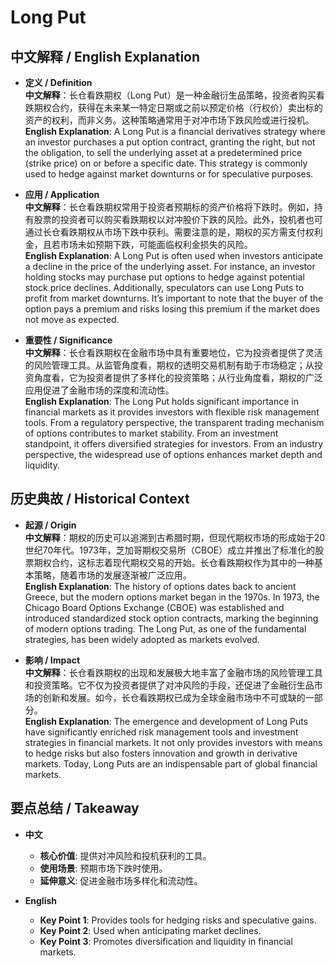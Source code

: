 # Long Put

## 中文解释 / English Explanation

* **定义 / Definition**  
  **中文解释**：长仓看跌期权（Long Put）是一种金融衍生品策略，投资者购买看跌期权合约，获得在未来某一特定日期或之前以预定价格（行权价）卖出标的资产的权利，而非义务。这种策略通常用于对冲市场下跌风险或进行投机。  
  **English Explanation**: A Long Put is a financial derivatives strategy where an investor purchases a put option contract, granting the right, but not the obligation, to sell the underlying asset at a predetermined price (strike price) on or before a specific date. This strategy is commonly used to hedge against market downturns or for speculative purposes.

* **应用 / Application**  
  **中文解释**：长仓看跌期权常用于投资者预期标的资产价格将下跌时。例如，持有股票的投资者可以购买看跌期权以对冲股价下跌的风险。此外，投机者也可通过长仓看跌期权从市场下跌中获利。需要注意的是，期权的买方需支付权利金，且若市场未如预期下跌，可能面临权利金损失的风险。  
  **English Explanation**: A Long Put is often used when investors anticipate a decline in the price of the underlying asset. For instance, an investor holding stocks may purchase put options to hedge against potential stock price declines. Additionally, speculators can use Long Puts to profit from market downturns. It’s important to note that the buyer of the option pays a premium and risks losing this premium if the market does not move as expected.

* **重要性 / Significance**  
  **中文解释**：长仓看跌期权在金融市场中具有重要地位，它为投资者提供了灵活的风险管理工具。从监管角度看，期权的透明交易机制有助于市场稳定；从投资角度看，它为投资者提供了多样化的投资策略；从行业角度看，期权的广泛应用促进了金融市场的深度和流动性。  
  **English Explanation**: The Long Put holds significant importance in financial markets as it provides investors with flexible risk management tools. From a regulatory perspective, the transparent trading mechanism of options contributes to market stability. From an investment standpoint, it offers diversified strategies for investors. From an industry perspective, the widespread use of options enhances market depth and liquidity.

## 历史典故 / Historical Context

* **起源 / Origin**  
  **中文解释**：期权的历史可以追溯到古希腊时期，但现代期权市场的形成始于20世纪70年代。1973年，芝加哥期权交易所（CBOE）成立并推出了标准化的股票期权合约，这标志着现代期权交易的开始。长仓看跌期权作为其中的一种基本策略，随着市场的发展逐渐被广泛应用。  
  **English Explanation**: The history of options dates back to ancient Greece, but the modern options market began in the 1970s. In 1973, the Chicago Board Options Exchange (CBOE) was established and introduced standardized stock option contracts, marking the beginning of modern options trading. The Long Put, as one of the fundamental strategies, has been widely adopted as markets evolved.

* **影响 / Impact**  
  **中文解释**：长仓看跌期权的出现和发展极大地丰富了金融市场的风险管理工具和投资策略。它不仅为投资者提供了对冲风险的手段，还促进了金融衍生品市场的创新和发展。如今，长仓看跌期权已成为全球金融市场中不可或缺的一部分。  
  **English Explanation**: The emergence and development of Long Puts have significantly enriched risk management tools and investment strategies in financial markets. It not only provides investors with means to hedge risks but also fosters innovation and growth in derivative markets. Today, Long Puts are an indispensable part of global financial markets.

## 要点总结 / Takeaway

* **中文**  
  - **核心价值**: 提供对冲风险和投机获利的工具。
  - **使用场景**: 预期市场下跌时使用。
  - **延伸意义**: 促进金融市场多样化和流动性。

* **English**  
  - **Key Point 1**: Provides tools for hedging risks and speculative gains.
  - **Key Point 2**: Used when anticipating market declines.
  - **Key Point 3**: Promotes diversification and liquidity in financial markets.